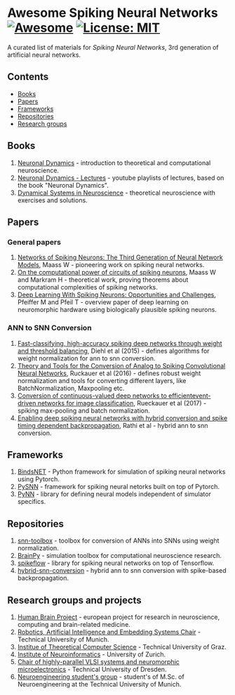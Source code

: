 # Awesome Spiking Neural Networks [![Awesome](https://cdn.rawgit.com/sindresorhus/awesome/d7305f38d29fed78fa85652e3a63e154dd8e8829/media/badge.svg)](https://github.com/sindresorhus/awesome) [![License: MIT](https://img.shields.io/badge/License-MIT-yellow.svg)](https://opensource.org/licenses/MIT)

A curated list of materials for *Spiking Neural Networks*, 3rd generation of artificial neural networks.

## Contents

- [Books](#books)
- [Papers](#papers)
- [Frameworks](#frameworks)
- [Repositories](#repositories)
- [Research groups](#research-groups)

## Books
1. [Neuronal Dynamics](https://neuronaldynamics.epfl.ch/) - introduction to theoretical and computational neuroscience.
2. [Neuronal Dynamics - Lectures](https://www.youtube.com/channel/UClmOXGbekg0comtuh0d8Oaw/playlists) - youtube playlists of lectures, based on the book "Neuronal Dynamics".
3. [Dynamical Systems in Neuroscience](https://www.izhikevich.org/publications/dsn.pdf) - theoretical neuroscience with exercises and solutions.

## Papers
### General papers
1. [Networks of Spiking Neurons: The Third Generation of Neural Network Models](https://igi-web.tugraz.at/PDF/85a.pdf), Maass W - pioneering work on spiking neural networks.
2. [On the computational power of circuits of spiking neurons](https://igi-web.tugraz.at/PDF/135.pdf), Maass W and Markram H - theoretical work, proving theorems about computational complexities of spiking networks.
3. [Deep Learning With Spiking Neurons: Opportunities and Challenges](https://www.frontiersin.org/articles/10.3389/fnins.2018.00774/full), Pfeiffer M and Pfeil T - overview paper of deep learning on neuromorphic hardware using biologically plausible spiking neurons.

### ANN to SNN Conversion
1. [Fast-classifying, high-accuracy spiking deep networks through weight and threshold balancing](https://ieeexplore.ieee.org/document/7280696), Diehl et al (2015) - defines algorithms for weight normalization for ann to snn conversion.
2. [Theory and Tools for the Conversion of Analog to Spiking Convolutional Neural Networks](https://arxiv.org/pdf/1612.04052.pdf), Ruckauer et al (2016) - defines robust weight normalization and tools for converting different layers, like BatchNormalization, Maxpooling etc.
3. [Conversion  of  continuous-valued  deep  networks  to  efficientevent-driven  networks  for  image  classification](https://www.frontiersin.org/articles/10.3389/fnins.2017.00682/full), Rueckauer et al (2017) - spiking max-pooling and batch normalization.
4. [Enabling deep spiking neural networks with hybrid conversion and spike timing dependent backpropagation](https://arxiv.org/pdf/2005.01807.pdf), Rathi et al - hybrid ann to snn conversion.

## Frameworks
1. [BindsNET](https://github.com/BindsNET/bindsnet) - Python framework for simulation of spiking neural networks using Pytorch.
2. [PySNN](https://github.com/BasBuller/PySNN/tree/master/examples) - framework for spiking neural netorks built on top of Pytorch.
3. [PyNN](https://neuralensemble.org/PyNN/) - library for defining neural models independent of simulator specifics.

## Repositories
1. [snn-toolbox](https://github.com/NeuromorphicProcessorProject/snn_toolbox) - toolbox for conversion of ANNs into SNNs using weight normalization.
2. [BrainPy](https://github.com/PKU-NIP-Lab/BrainPy) - simulation toolbox for computational neuroscience research.
3. [spikeflow](https://github.com/colinator/spikeflow) - library for spiking neural networks on top of Tensorflow.
4. [hybrid-snn-conversion](https://github.com/nitin-rathi/hybrid-snn-conversion) - hybrid ann to snn conversion with spike-based backpropagation.

## Research groups and projects
1. [Human Brain Project](https://www.humanbrainproject.eu/en/) - european project for research in neuroscience, computing and brain-related medicine.
2. [Robotics, Artificial Intelligence and Embedding Systems Chair](https://www.in.tum.de/i06/home/) - Technical University of Munich.
3. [Institue of Theoretical Computer Science](https://igi-web.tugraz.at/people/maass/) - Technical University of Graz.
4. [Institute of Neuroinformatics](https://www.ini.uzh.ch/en/institute.html) - University of Zurich.
5. [Chair of highly-parallel VLSI systems and neuromorphic microelectronics](https://tu-dresden.de/ing/elektrotechnik/iee/hpsn) - Technical University of Dresden.
6. [Neuroengineering student's group](https://neuroengineering.blog/) - student's of M.Sc. of Neuroengineering at the Technical University of Munich.
